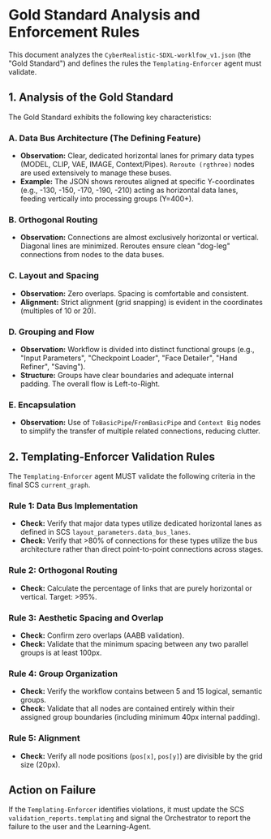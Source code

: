# Gold Standard Analysis and Enforcement Rules

This document analyzes the `CyberRealistic-SDXL-worklfow_v1.json` (the "Gold Standard") and defines the rules the `Templating-Enforcer` agent must validate.

## 1. Analysis of the Gold Standard

The Gold Standard exhibits the following key characteristics:

### A. Data Bus Architecture (The Defining Feature)  
- **Observation:** Clear, dedicated horizontal lanes for primary data types (MODEL, CLIP, VAE, IMAGE, Context/Pipes). `Reroute (rgthree)` nodes are used extensively to manage these buses.  
- **Example:** The JSON shows reroutes aligned at specific Y-coordinates (e.g., -130, -150, -170, -190, -210) acting as horizontal data lanes, feeding vertically into processing groups (Y=400+).

### B. Orthogonal Routing  
- **Observation:** Connections are almost exclusively horizontal or vertical. Diagonal lines are minimized. Reroutes ensure clean "dog-leg" connections from nodes to the data buses.

### C. Layout and Spacing  
- **Observation:** Zero overlaps. Spacing is comfortable and consistent.  
- **Alignment:** Strict alignment (grid snapping) is evident in the coordinates (multiples of 10 or 20).

### D. Grouping and Flow  
- **Observation:** Workflow is divided into distinct functional groups (e.g., "Input Parameters", "Checkpoint Loader", "Face Detailer", "Hand Refiner", "Saving").  
- **Structure:** Groups have clear boundaries and adequate internal padding. The overall flow is Left-to-Right.

### E. Encapsulation  
- **Observation:** Use of `ToBasicPipe`/`FromBasicPipe` and `Context Big` nodes to simplify the transfer of multiple related connections, reducing clutter.

## 2. Templating-Enforcer Validation Rules

The `Templating-Enforcer` agent MUST validate the following criteria in the final SCS `current_graph`.

### Rule 1: Data Bus Implementation  
- **Check:** Verify that major data types utilize dedicated horizontal lanes as defined in SCS `layout_parameters.data_bus_lanes`.  
- **Check:** Verify that >80% of connections for these types utilize the bus architecture rather than direct point-to-point connections across stages.

### Rule 2: Orthogonal Routing  
- **Check:** Calculate the percentage of links that are purely horizontal or vertical. Target: >95%.

### Rule 3: Aesthetic Spacing and Overlap  
- **Check:** Confirm zero overlaps (AABB validation).  
- **Check:** Validate that the minimum spacing between any two parallel groups is at least 100px.

### Rule 4: Group Organization  
- **Check:** Verify the workflow contains between 5 and 15 logical, semantic groups.  
- **Check:** Validate that all nodes are contained entirely within their assigned group boundaries (including minimum 40px internal padding).

### Rule 5: Alignment  
- **Check:** Verify all node positions (`pos[x]`, `pos[y]`) are divisible by the grid size (20px).

## Action on Failure

If the `Templating-Enforcer` identifies violations, it must update the SCS `validation_reports.templating` and signal the Orchestrator to report the failure to the user and the Learning-Agent.